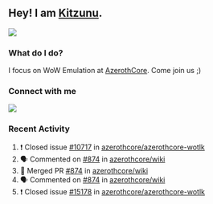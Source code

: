 ## Hey! I am [Kitzunu](https://Github.com/Kitzunu).

<!--<a href="https://github-readme-stats.kitzunu.vercel.app/api?username=Kitzunu&show_icons=true&theme=dark">
  <img align="center" src="https://github-readme-stats.kitzunu.vercel.app/api?username=Kitzunu&show_icons=true&theme=dark" />
</a>-->
<a href="https://github-readme-stats.kitzunu.vercel.app/api?username=Kitzunu&show_icons=true&theme=dark">
  <img align="center" src="https://github-readme-stats.vercel.app/api/top-langs/?username=Kitzunu&layout=compact&theme=dark" />
</a>

### What do I do?

I focus on WoW Emulation at [AzerothCore](https://Github.com/AzerothCore). Come join us ;)

### Connect with me
[![](https://img.shields.io/badge/AzerothCore%20Discord-Connect%20with%20me!-green)](https://discord.com/invite/gkt4y2x)

### Recent Activity

<!--START_SECTION:activity-->
1. ❗️ Closed issue [#10717](https://github.com/azerothcore/azerothcore-wotlk/issues/10717) in [azerothcore/azerothcore-wotlk](https://github.com/azerothcore/azerothcore-wotlk)
2. 🗣 Commented on [#874](https://github.com/azerothcore/wiki/issues/874) in [azerothcore/wiki](https://github.com/azerothcore/wiki)
3. 🎉 Merged PR [#874](https://github.com/azerothcore/wiki/pull/874) in [azerothcore/wiki](https://github.com/azerothcore/wiki)
4. 🗣 Commented on [#874](https://github.com/azerothcore/wiki/issues/874) in [azerothcore/wiki](https://github.com/azerothcore/wiki)
5. ❗️ Closed issue [#15178](https://github.com/azerothcore/azerothcore-wotlk/issues/15178) in [azerothcore/azerothcore-wotlk](https://github.com/azerothcore/azerothcore-wotlk)
<!--END_SECTION:activity-->
